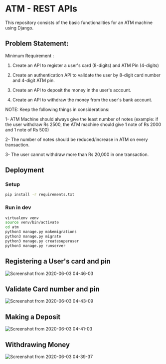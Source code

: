 # ATM - REST APIs

This repository consists of the basic functionalities for an ATM machine using Django.

## Problem Statement:

Minimum Requirement  :  

1. Create an API to register a user's card (8-digits) and ATM Pin (4-digits)

2. Create an authentication API to validate the user by 8-digit card number and 4-digit ATM pin.

3. Create an API to deposit the money in the user's account.

4. Create an API to withdraw the money from the user's bank account.

NOTE: Keep the following things in considerations:

1- ATM Machine should always give the least number of notes (example: if the user withdraw Rs 2500, the ATM machine should give 1 note of Rs 2000 and 1 note of Rs 500)

2- The number of notes should be reduced/increase in ATM on every transaction.

3- The user cannot withdraw more than Rs 20,000 in one transaction.

## Deployment

### Setup
```bash
pip install -r requirements.txt
```

### Run in dev
```bash
virtualenv venv
source venv/bin/activate
cd atm
python3 manage.py makemigrations
python3 manage.py migrate
python3 manage.py createsuperuser
python3 manage.py runserver
```

## Registering a User's card and pin

![Screenshot from 2020-06-03 04-46-03](https://user-images.githubusercontent.com/40838784/83578773-39475200-a555-11ea-99ab-3f0251c2bf0f.png)

## Validate Card number and pin

![Screenshot from 2020-06-03 04-43-09](https://user-images.githubusercontent.com/40838784/83578981-ae1a8c00-a555-11ea-84d9-2025c194dbb7.png)

## Making a Deposit

![Screenshot from 2020-06-03 04-41-03](https://user-images.githubusercontent.com/40838784/83579030-cb4f5a80-a555-11ea-8650-2dfa9843534c.png)

## Withdrawing Money

![Screenshot from 2020-06-03 04-39-37](https://user-images.githubusercontent.com/40838784/83579071-e6ba6580-a555-11ea-9ec8-75436a11f95b.png)
